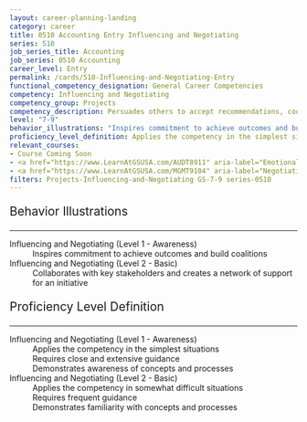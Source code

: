 ```yaml
---
layout: career-planning-landing
category: career
title: 0510 Accounting Entry Influencing and Negotiating
series: 510
job_series_title: Accounting
job_series: 0510 Accounting
career_level: Entry
permalink: /cards/510-Influencing-and-Negotiating-Entry
functional_competency_designation: General Career Competencies
competency: Influencing and Negotiating
competency_group: Projects
competency_description: Persuades others to accept recommendations, cooperate, or change their behavior; works with others towards an agreement; negotiates to find mutually acceptable solutions
level: "7-9"
behavior_illustrations: "Inspires commitment to achieve outcomes and build coalitions ? Collaborates with key stakeholders and creates a network of support for an initiative"
proficiency_level_definition: Applies the competency in the simplest situations ? Requires close and extensive guidance ? Demonstrates awareness of concepts and processes ? Applies the competency in somewhat difficult situations ? Requires frequent guidance ? Demonstrates familiarity with concepts and processes
relevant_courses: 
- Course Coming Soon
- <a href="https://www.LearnAtGSUSA.com/AUDT8911" aria-label="Emotionally Intelligent Auditor&#58; The Power of Influence and Situational Awareness (AUDT8911) - https://www.LearnAtGSUSA.com/AUDT8911">Emotionally Intelligent Auditor&#58; The Power of Influence and Situational Awareness (AUDT8911)</a>, GSU
- <a href="https://www.LearnAtGSUSA.com/MGMT9104" aria-label="Negotiating Techniques (MGMT9104 & 9105) - https://www.LearnAtGSUSA.com/MGMT9104">Negotiating Techniques (MGMT9104 & 9105)</a>, GSU
filters: Projects-Influencing-and-Negotiating GS-7-9 series-0510
---
```


<div class="desktop:grid-col-6 margin-y-3">
  <div class="border-top-2 bg-white padding-3 shadow-5 height-full members-hover border-1px button-border border-top-blue radius-lg">
    <p style="font-size:21px" class="text-bold label-color">Behavior Illustrations</p>
    <hr style="border-color: #4F9E99 !important;"/>
    <dl class="text-base card-content-color"><dt>Influencing and Negotiating (Level 1 - Awareness)</dt><dd>Inspires commitment to achieve outcomes and build coalitions</dd><dt>Influencing and Negotiating (Level 2 - Basic)</dt><dd>Collaborates with key stakeholders and creates a network of support for an initiative</dd></dl>
  </div>
</div>
<div class="desktop:grid-col-6 margin-y-3">
  <div class="border-top-2 bg-white padding-3 shadow-5 height-full members-hover border-1px button-border border-top-blue radius-lg">
    <p style="font-size:21px" class="text-bold label-color">Proficiency Level Definition</p>
     <hr style="border-color: #4F9E99 !important;"/>
    <dl class="text-base card-content-color"><dt>Influencing and Negotiating (Level 1 - Awareness)</dt><dd>Applies the competency in the simplest situations </dd><dd> Requires close and extensive guidance </dd><dd> Demonstrates awareness of concepts and processes</dd><dt>Influencing and Negotiating (Level 2 - Basic)</dt><dd>Applies the competency in somewhat difficult situations </dd><dd> Requires frequent guidance </dd><dd> Demonstrates familiarity with concepts and processes</dd></dl>
  </div>
</div>
